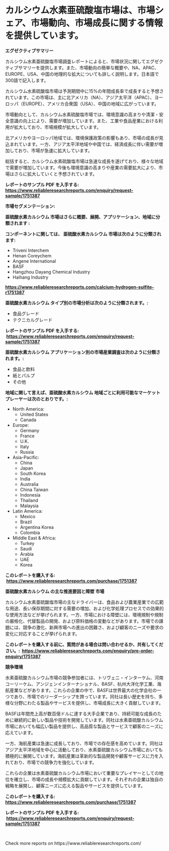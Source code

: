 <p><h1>カルシウム水素亜硫酸塩市場は、市場シェア、市場動向、市場成長に関する情報を提供しています。</h1></p><p><strong>エグゼクティブサマリー</strong></p>
<p><p>カルシウム水素亜硫酸塩市場調査レポートによると、市場状況に関してエグゼクティブサマリーを提供します。また、市場動向の簡単な概要や、NA、APAC、EUROPE、USA、中国の地理的な拡大についても詳しく説明します。日本語で300語で記入します。</p><p>カルシウム水素硫酸塩市場は予測期間中に15%の年間成長率で成長すると予想されています。この市場は、主に北アメリカ（NA）、アジア太平洋（APAC）、ヨーロッパ（EUROPE）、アメリカ合衆国（USA）、中国の地域に広がっています。</p><p>市場動向として、カルシウム水素硫酸塩市場では、環境意識の高まりや清潔・安全意識の向上により、需要が増加しています。また、工業や食品産業における利用が拡大しており、市場規模が拡大しています。</p><p>北アメリカやヨーロッパ地域では、環境保護政策の影響もあり、市場の成長が見込まれています。一方、アジア太平洋地域や中国では、経済成長に伴い需要が増加しており、市場が急速に拡大しています。</p><p>総括すると、カルシウム水素硫酸塩市場は急速な成長を遂げており、様々な地域で需要が増加しています。今後も環境意識の高まりや産業の需要拡大により、市場はさらに拡大していくと予想されています。</p></p>
<p><strong>レポートのサンプル PDF を入手する: <a href="https://www.reliableresearchreports.com/enquiry/request-sample/1751387">https://www.reliableresearchreports.com/enquiry/request-sample/1751387</a></strong></p>
<p><strong>市場セグメンテーション:</strong></p>
<p><strong> 亜硫酸水素カルシウム 市場はさらに概要、展開、アプリケーション、地域に分類されます :</strong></p>
<p><strong>コンポーネントに関しては、 亜硫酸水素カルシウム 市場は次のように分類されます: &nbsp;</strong></p>
<p><ul><li>Triveni Interchem</li><li>Henan Coreychem</li><li>Angene International</li><li>BASF</li><li>Hangzhou Dayang Chemical Industry</li><li>Haihang Industry</li></ul></p>
<p><strong><a href="https://www.reliableresearchreports.com/calcium-hydrogen-sulfite-r1751387">https://www.reliableresearchreports.com/calcium-hydrogen-sulfite-r1751387</a></strong></p>
<p><strong> 亜硫酸水素カルシウム タイプ別の市場分析は次のように分類されます。:</strong></p>
<p><ul><li>食品グレード</li><li>テクニカルグレード</li></ul></p>
<p><strong>レポートのサンプル PDF を入手する: &nbsp;<a href="https://www.reliableresearchreports.com/enquiry/request-sample/1751387">https://www.reliableresearchreports.com/enquiry/request-sample/1751387</a></strong></p>
<p><strong> 亜硫酸水素カルシウム アプリケーション別の市場産業調査は次のように分類されます。:</strong></p>
<p><ul><li>食品と飲料</li><li>紙とパルプ</li><li>その他</li></ul></p>
<p><strong>地域に関して言えば、亜硫酸水素カルシウム 地域ごとに利用可能なマーケットプレーヤーは次のとおりです。:</strong></p>
<p><ul>
    <li>
        North America:
        <ul>
            <li>United States</li>
            <li>Canada</li>
        </ul>
    </li>
    <li>
        Europe:
        <ul>
            <li>Germany</li>
            <li>France</li>
            <li>U.K.</li>
            <li>Italy</li>
            <li>Russia</li>
        </ul>
    </li>
    <li>
        Asia-Pacific:
        <ul>
            <li>China</li>
            <li>Japan</li>
            <li>South Korea</li>
            <li>India</li>
            <li>Australia</li>
            <li>China Taiwan</li>
            <li>Indonesia</li>
            <li>Thailand</li>
            <li>Malaysia</li>
        </ul>
    </li>
    <li>
        Latin America:
        <ul>
            <li>Mexico</li>
            <li>Brazil</li>
            <li>Argentina Korea</li>
            <li>Colombia</li>
        </ul>
    </li>
    <li>
        Middle East & Africa:
        <ul>
            <li>Turkey</li>
            <li>Saudi</li>
            <li>Arabia</li>
            <li>UAE</li>
            <li>Korea</li>
        </ul>
    </li>
    </ul></p>
<p><strong>このレポートを購入する: &nbsp;<a href="https://www.reliableresearchreports.com/purchase/1751387">https://www.reliableresearchreports.com/purchase/1751387</a></strong></p>
<p><strong>亜硫酸水素カルシウム の主な推進要因と障壁 市場</strong></p>
<p><p>カルシウム水素亜硫酸塩市場の主なドライバーは、食品および農業産業での広範な用途、長い保存期間に対する需要の増加、および化学処理プロセスでの効果的な使用方法などが挙げられます。一方、市場における障壁には、環境規制や規制の厳格化、代替製品の開発、および原料価格の変動などがあります。市場での課題には、競争の激化、新興市場への進出の困難さ、および顧客のニーズや要求の変化に対応することが挙げられます。</p></p>
<p><strong>このレポートを購入する前に、質問がある場合は問い合わせるか、共有してください。:&nbsp; <a href="https://www.reliableresearchreports.com/enquiry/pre-order-enquiry/1751387">https://www.reliableresearchreports.com/enquiry/pre-order-enquiry/1751387</a></strong></p>
<p><strong>競争環境</strong></p>
<p><p>水素亜硫酸カルシウム市場の競争参加者には、トリヴェニ・インターケム、河南コーリーケム、アンジェンインターナショナル、BASF、杭州大洋化学工業、海航産業などがあります。これらの企業の中で、BASFは世界最大の化学会社の一つであり、市場でのリーダーシップを誇っています。同社は長い歴史を持ち、多様な分野にわたる製品やサービスを提供し、市場成長に大きく貢献しています。</p><p>BASFは年間売上高が数百億ドルに達する大手企業であり、持続可能な成長のために継続的に新しい製品や技術を開発しています。同社は水素亜硫酸カルシウム市場においても幅広い製品を提供し、高品質な製品とサービスで顧客のニーズに応えています。</p><p>一方、海航産業は急速に成長しており、市場での存在感を高めています。同社はアジア太平洋地域を中心に活動しており、水素亜硫酸カルシウム市場においても積極的に展開しています。海航産業は革新的な製品開発や顧客サービスに力を入れており、市場での競争力を強化しています。</p><p>これらの企業は水素亜硫酸カルシウム市場において重要なプレイヤーとしての地位を確立し、市場の成長や規模拡大に貢献しています。それぞれの企業は独自の戦略を展開し、顧客ニーズに応える製品やサービスを提供しています。</p></p>
<p><strong>このレポートを購入する: &nbsp; <a href="https://www.reliableresearchreports.com/purchase/1751387">https://www.reliableresearchreports.com/purchase/1751387</a></strong></p>
<p><strong>レポートのサンプル PDF を入手する: &nbsp;<a href="https://www.reliableresearchreports.com/enquiry/request-sample/1751387">https://www.reliableresearchreports.com/enquiry/request-sample/1751387</a></strong><strong></strong></p>
<p>&nbsp;</p>
<p>Check more reports on https://www.reliableresearchreports.com/</p>